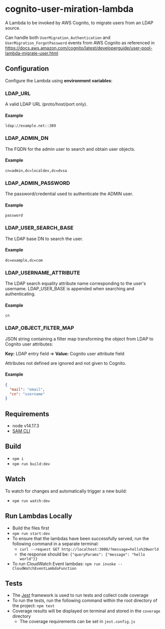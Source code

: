 # cognito-user-miration-lambda

A Lambda to be invoked by AWS Cognito, to migrate users from an LDAP source.

Can handle both `UserMigration_Authentication` and `UserMigration_ForgotPassword` events from AWS Cognito as referenced in https://docs.aws.amazon.com/cognito/latest/developerguide/user-pool-lambda-migrate-user.html

## Configuration

Configure the Lambda using **environment variables**:

### LDAP_URL

A valid LDAP URL (proto/host/port only).

#### Example
```text
ldap://example.net::389
```

### LDAP_ADMIN_DN

The FQDN for the admin user to search and obtain user objects.

#### Example
```text
cn=admin,dc=localdev,dc=dvsa
```

### LDAP_ADMIN_PASSWORD

The password/credential used to authenticate the ADMIN user.

#### Example
```text
password
```

### LDAP_USER_SEARCH_BASE

The LDAP base DN to search the user.

#### Example
```text
dc=example,dc=com
```

### LDAP_USERNAME_ATTRIBUTE

The LDAP search equality attribute name corresponding to the user's username. LDAP_USER_BASE is appended when searching and authenticating.

#### Example
```text
cn
```

### LDAP_OBJECT_FILTER_MAP

JSON string containing a filter map transforming the object from LDAP to Cognito user attributes:

**Key:** LDAP entry field  =>  **Value:** Cognito user attribute field

Attributes not defined are ignored and not given to Cognito.

#### Example
```json
{
  "mail": "email",
  "cn": "username"
}
```

## Requirements

- node v14.17.3
- [SAM CLI](https://docs.aws.amazon.com/serverless-application-model/latest/developerguide/serverless-sam-cli-install.html)


## Build

- `npm i`
- `npm run build:dev`

## Watch

To watch for changes and automatically trigger a new build:
- `npm run watch:dev`


## Run Lambdas Locally

- Build the files first
- `npm run start:dev`
- To ensure that the lambdas have been successfully served, run the following command in a separate terminal:
    - `curl --request GET http://localhost:3000/?message=hello%20world`
    - the response should be: `{"queryParams": {"message": "hello world"}}`
- To run CloudWatch Event lambdas: `npm run invoke -- CloudWatchEventLambdaFunction`


## Tests

- The [Jest](https://jestjs.io/) framework is used to run tests and collect code coverage
- To run the tests, run the following command within the root directory of the project: `npm test`
- Coverage results will be displayed on terminal and stored in the `coverage` directory
    - The coverage requirements can be set in `jest.config.js`
